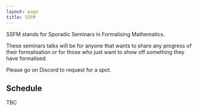 ```yaml
---
layout: page
title: SSFM
---
```


SSFM stands for Sporadic Seminars in Formalising Mathematics.

These seminars talks will be for anyone that wants to share any progress of their formalisation or for those who just want to show off something they have formalised.

Please go on Discord to request for a spot.

## Schedule

TBC
